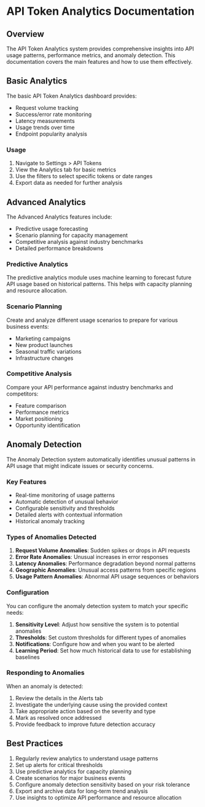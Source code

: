 # API Token Analytics Documentation

## Overview

The API Token Analytics system provides comprehensive insights into API usage patterns, performance metrics, and anomaly detection. This documentation covers the main features and how to use them effectively.

## Basic Analytics

The basic API Token Analytics dashboard provides:

- Request volume tracking
- Success/error rate monitoring
- Latency measurements
- Usage trends over time
- Endpoint popularity analysis

### Usage

1. Navigate to Settings > API Tokens
2. View the Analytics tab for basic metrics
3. Use the filters to select specific tokens or date ranges
4. Export data as needed for further analysis

## Advanced Analytics

The Advanced Analytics features include:

- Predictive usage forecasting
- Scenario planning for capacity management
- Competitive analysis against industry benchmarks
- Detailed performance breakdowns

### Predictive Analytics

The predictive analytics module uses machine learning to forecast future API usage based on historical patterns. This helps with capacity planning and resource allocation.

### Scenario Planning

Create and analyze different usage scenarios to prepare for various business events:
- Marketing campaigns
- New product launches
- Seasonal traffic variations
- Infrastructure changes

### Competitive Analysis

Compare your API performance against industry benchmarks and competitors:
- Feature comparison
- Performance metrics
- Market positioning
- Opportunity identification

## Anomaly Detection

The Anomaly Detection system automatically identifies unusual patterns in API usage that might indicate issues or security concerns.

### Key Features

- Real-time monitoring of usage patterns
- Automatic detection of unusual behavior
- Configurable sensitivity and thresholds
- Detailed alerts with contextual information
- Historical anomaly tracking

### Types of Anomalies Detected

1. **Request Volume Anomalies**: Sudden spikes or drops in API requests
2. **Error Rate Anomalies**: Unusual increases in error responses
3. **Latency Anomalies**: Performance degradation beyond normal patterns
4. **Geographic Anomalies**: Unusual access patterns from specific regions
5. **Usage Pattern Anomalies**: Abnormal API usage sequences or behaviors

### Configuration

You can configure the anomaly detection system to match your specific needs:

1. **Sensitivity Level**: Adjust how sensitive the system is to potential anomalies
2. **Thresholds**: Set custom thresholds for different types of anomalies
3. **Notifications**: Configure how and when you want to be alerted
4. **Learning Period**: Set how much historical data to use for establishing baselines

### Responding to Anomalies

When an anomaly is detected:

1. Review the details in the Alerts tab
2. Investigate the underlying cause using the provided context
3. Take appropriate action based on the severity and type
4. Mark as resolved once addressed
5. Provide feedback to improve future detection accuracy

## Best Practices

1. Regularly review analytics to understand usage patterns
2. Set up alerts for critical thresholds
3. Use predictive analytics for capacity planning
4. Create scenarios for major business events
5. Configure anomaly detection sensitivity based on your risk tolerance
6. Export and archive data for long-term trend analysis
7. Use insights to optimize API performance and resource allocation
